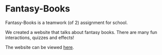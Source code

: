 # Fantasy-Books

Fantasy-Books is a teamwork (of 2) assignment for school.

We created a website that talks about fantasy books. There are many fun interactions, quizzes and effects!

The website can be viewed [here](https://sonic.dawsoncollege.qc.ca/~F222235016/fantasy-books/ "Fantasy Books").
